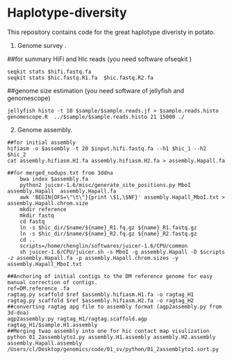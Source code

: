 # Haplotype-diversity
This repository contains code for the great haplotype diveristy in potato.

1. Genome survey .

##for summary HiFi and Hic reads (you need software ofseqkit )
```
seqkit stats $hifi.fastq.fa
seqkit stats $hic.fastq.R1.fa  $hic.fastq.R2.fa 
```
##genome size estimation (you need software of jellyfish and genomescope)

```jellyfish count -C -m 21 -s 1000000000 -o $sample.reads.jf -t 10 <(zcat $sample.ccs.fastq.gz) 
jellyfish histo -t 10 $sample/$sample.reads.jf > $sample.reads.histo
genomescope.R  ../$sample/$sample.reads.histo 21 15000 ./
```

2. Genome assembly.
```
##for initial assembly
hifiasm -o $assembly -t 20 $input.hifi.fastq.fa --h1 $hic_1 --h2 $hic_2
cat assembly.hifiasm.H1.fa assembly.hifiasm.H2.fa > assembly.Hapall.fa

##for merged_nodups.txt from 3ddna
    bwa index $assembly.fa
    python2 juicer-1.6/misc/generate_site_positions.py MboI assembly.Hapall  assembly.Hapall.fa
    awk 'BEGIN{OFS=\"\t\"}{print \$1,\$NF}' assembly.Hapall_MboI.txt > assembly.Hapall.chrom.size
    mkdir reference
    mkdir fastq 
    cd fastq
    ln -s $hic_dir/$name/${name}_R1.fq.gz ${name}_R1.fastq.gz
    ln -s $hic_dir/$name/${name}_R2.fq.gz ${name}_R2.fastq.gz
    cd ..
    scripts=/home/chenglin/softwares/juicer-1.6/CPU/common
    sh juicer-1.6/CPU/juicer.sh -s MboI -g assembly.Hapall -D $scripts -z assembly.Hapall.fa -p assembly.Hapall.chrom.sizes -y assembly.Hapall_MboI.txt

##Anchoring of initial contigs to the DM reference genome for easy manual correction of contigs.
ref=DM.reference .fa
ragtag.py scaffold $ref $assembly.hifiasm.H1.fa -o ragtag_H1
ragtag.py scaffold $ref $assembly.hifiasm.H2.fa -o ragtag_H2
##converting ragtag apg file to assembly format (agp2assembly.py from 3d-dna)
agp2assembly.py ragtag_H1/ragtag.scaffold.agp  ragtag_H1/$sample.H1.assembly
##Merging twao assembly into one for hic contact map visulization
python 01_2assemblyto1.py assembly.H1.assembly assembly.H2.assembly assembly.Hapall.assembly
/Users/cl/Desktop/genomics/code/01_sv/python/01_2assemblyto1.sort.py 
```



